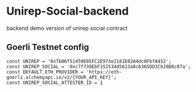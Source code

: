 # Unirep-Social-backend

backend demo version of unirep social contract

## Goerli Testnet config

```
const UNIREP = '0x7b06f51459E05FC2E973e2181E02A4dc0FbfA452';
const UNIREP_SOCIAL = '0xc7f739EbF152534d5613a8c6365DD3Cb10D6c07a';
const DEFAULT_ETH_PROVIDER = 'https://eth-goerli.alchemyapi.io/v2/{YOUR_API_KEY}';
const UNIREP_SOCIAL_ATTESTER_ID = 1
```
